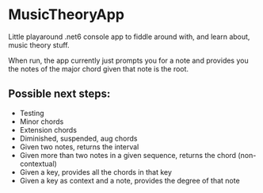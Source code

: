 # MusicTheoryApp

Little playaround .net6 console app to fiddle around with, and learn about, music theory stuff.

When run, the app currently just prompts you for a note and provides you the notes of the major chord given that note is the root.

## Possible next steps:
- Testing
- Minor chords
- Extension chords
- Diminished, suspended, aug chords
- Given two notes, returns the interval
- Given more than two notes in a given sequence, returns the chord (non-contextual)
- Given a key, provides all the chords in that key
- Given a key as context and a note, provides the degree of that note
